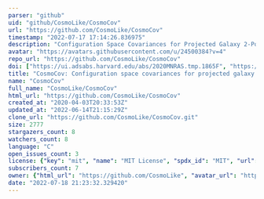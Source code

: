 ```yaml
---
parser: "github"
uid: "github/CosmoLike/CosmoCov"
url: "https://github.com/CosmoLike/CosmoCov"
timestamp: "2022-07-17 17:14:26.836975"
description: "Configuration Space Covariances for Projected Galaxy 2-Point Statistics"
avatar: "https://avatars.githubusercontent.com/u/24500384?v=4"
repo_url: "https://github.com/CosmoLike/CosmoCov"
doi: ["https://ui.adsabs.harvard.edu/abs/2020MNRAS.tmp.1865F", "https://ui.adsabs.harvard.edu/abs/2020ascl.soft06005F/abstract"]
title: "CosmoCov: Configuration space covariances for projected galaxy 2-point statistics"
name: "CosmoCov"
full_name: "CosmoLike/CosmoCov"
html_url: "https://github.com/CosmoLike/CosmoCov"
created_at: "2020-04-03T20:33:53Z"
updated_at: "2022-06-14T21:15:29Z"
clone_url: "https://github.com/CosmoLike/CosmoCov.git"
size: 2777
stargazers_count: 8
watchers_count: 8
language: "C"
open_issues_count: 3
license: {"key": "mit", "name": "MIT License", "spdx_id": "MIT", "url": "https://api.github.com/licenses/mit", "node_id": "MDc6TGljZW5zZTEz"}
subscribers_count: 7
owner: {"html_url": "https://github.com/CosmoLike", "avatar_url": "https://avatars.githubusercontent.com/u/24500384?v=4", "login": "CosmoLike", "type": "Organization"}
date: "2022-07-18 21:23:32.329420"
---
```

